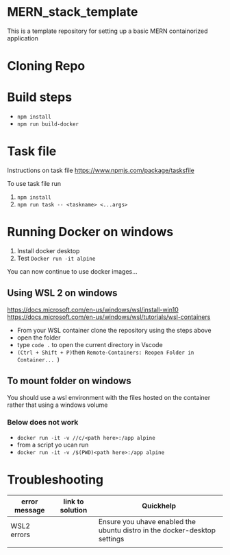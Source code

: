 # MERN_stack_template
This is a template repository for setting up a basic MERN containorized application

# Cloning Repo

# Build steps

 - `npm install`
 - `npm run build-docker`


# Task file
Instructions on task file https://www.npmjs.com/package/tasksfile

To use task file run 
1. `npm install`
2. `npm run task -- <taskname> <...args>`


# Running Docker on windows
1. Install docker desktop
2. Test `Docker run -it alpine`

You can now continue to use docker images...

## Using WSL 2 on windows
https://docs.microsoft.com/en-us/windows/wsl/install-win10
https://docs.microsoft.com/en-us/windows/wsl/tutorials/wsl-containers
- From your WSL container clone the repository using the steps above
- open the folder
- type `code .` to open the current directory in Vscode
- `(Ctrl + Shift + P)`then `Remote-Containers: Reopen Folder in Container... `)


## To mount folder on windows
You should use a wsl environment with the files hosted on the container rather that using a windows volume



### Below does not work
- `docker run -it -v //c/<path here>:/app alpine` 
- from a script yo ucan run
- `docker run -it -v /$(PWD)<path here>:/app alpine`


# Troubleshooting


|error message|link to solution|Quickhelp|
|-------------|----------------|---------|
|WSL2 errors||Ensure you uhave enabled the ubuntu distro in the docker-desktop settings|
||||
